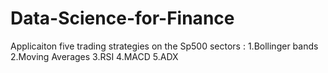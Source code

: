 # Data-Science-for-Finance
Applicaiton five trading strategies on the Sp500 sectors : 
1.Bollinger bands
2.Moving Averages
3.RSI
4.MACD
5.ADX

